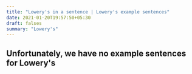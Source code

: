 ```yaml
---
title: "Lowery's in a sentence | Lowery's example sentences"
date: 2021-01-20T19:57:50+05:30
draft: falses
summary: "Lowery's"
---
```

## Unfortunately, we have no example sentences for Lowery's                 
